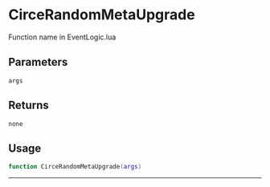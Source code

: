 # CirceRandomMetaUpgrade
Function name in EventLogic.lua
## Parameters
`args`
## Returns
`none`
## Usage
```lua
function CirceRandomMetaUpgrade(args)
```
---

